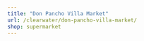 ```yaml
---
title: "Don Pancho Villa Market"
url: /clearwater/don-pancho-villa-market/
shop: supermarket
---
```

